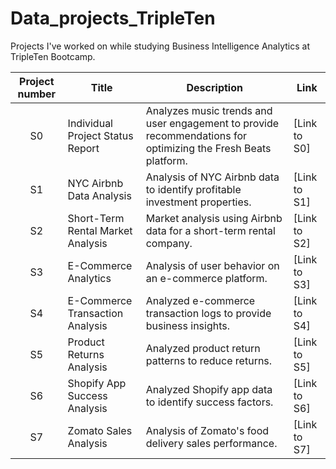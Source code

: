 # Data_projects_TripleTen
Projects I've worked on while studying Business Intelligence Analytics at TripleTen Bootcamp.

| Project number | Title | Description | Link |
| :-----------: | ----------- |----------- | ----------- |
| S0 | Individual Project Status Report   | Analyzes music trends and user engagement to provide recommendations for optimizing the Fresh Beats platform. | [Link to S0] |
| S1 | NYC Airbnb Data Analysis          | Analysis of NYC Airbnb data to identify profitable investment properties.                                     | [Link to S1] |
| S2 | Short-Term Rental Market Analysis | Market analysis using Airbnb data for a short-term rental company.                                          | [Link to S2] |
| S3 | E-Commerce Analytics              | Analysis of user behavior on an e-commerce platform.                                                        | [Link to S3] |
| S4 | E-Commerce Transaction Analysis   | Analyzed e-commerce transaction logs to provide business insights.                                          | [Link to S4] |
| S5 | Product Returns Analysis           | Analyzed product return patterns to reduce returns.                                                          | [Link to S5] |
| S6 | Shopify App Success Analysis       | Analyzed Shopify app data to identify success factors.                                                      | [Link to S6] |
| S7 | Zomato Sales Analysis            | Analysis of Zomato's food delivery sales performance.                                                        | [Link to S7] |
